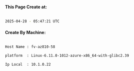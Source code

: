 
   
#### This Page Create at:

```bash

2025-04-28 - 05:47:21 UTC

```

#### Create By Machine:

```bash

Host Name : fv-az810-58

platform  : Linux-6.11.0-1012-azure-x86_64-with-glibc2.39

Ip Local  : 10.1.0.22

```

